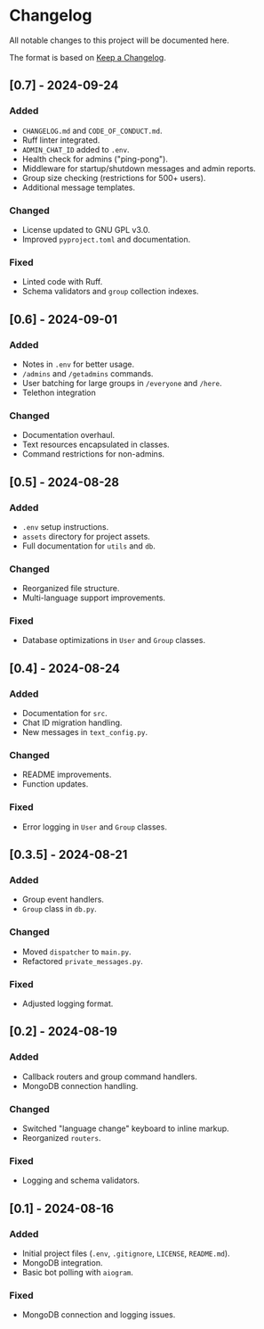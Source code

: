 # Changelog
All notable changes to this project will be documented here.

The format is based on [Keep a Changelog](https://keepachangelog.com/en/1.0.0/).

## [0.7] - 2024-09-24
### Added
- `CHANGELOG.md` and `CODE_OF_CONDUCT.md`.
- Ruff linter integrated.
- `ADMIN_CHAT_ID` added to `.env`.
- Health check for admins ("ping-pong").
- Middleware for startup/shutdown messages and admin reports.
- Group size checking (restrictions for 500+ users).
- Additional message templates.
### Changed
- License updated to GNU GPL v3.0.
- Improved `pyproject.toml` and documentation.
### Fixed
- Linted code with Ruff.
- Schema validators and `group` collection indexes.

## [0.6] - 2024-09-01
### Added
- Notes in `.env` for better usage.
- `/admins` and `/getadmins` commands.
- User batching for large groups in `/everyone` and `/here`.
- Telethon integration 
### Changed
- Documentation overhaul.
- Text resources encapsulated in classes.
- Command restrictions for non-admins.

## [0.5] - 2024-08-28
### Added
- `.env` setup instructions.
- `assets` directory for project assets.
- Full documentation for `utils` and `db`.
### Changed
- Reorganized file structure.
- Multi-language support improvements.
### Fixed
- Database optimizations in `User` and `Group` classes.

## [0.4] - 2024-08-24
### Added
- Documentation for `src`.
- Chat ID migration handling.
- New messages in `text_config.py`.
### Changed
- README improvements.
- Function updates.
### Fixed
- Error logging in `User` and `Group` classes.

## [0.3.5] - 2024-08-21
### Added
- Group event handlers.
- `Group` class in `db.py`.
### Changed
- Moved `dispatcher` to `main.py`.
- Refactored `private_messages.py`.
### Fixed
- Adjusted logging format.

## [0.2] - 2024-08-19
### Added
- Callback routers and group command handlers.
- MongoDB connection handling.
### Changed
- Switched "language change" keyboard to inline markup.
- Reorganized `routers`.
### Fixed
- Logging and schema validators.

## [0.1] - 2024-08-16
### Added
- Initial project files (`.env`, `.gitignore`, `LICENSE`, `README.md`).
- MongoDB integration.
- Basic bot polling with `aiogram`.
### Fixed
- MongoDB connection and logging issues.